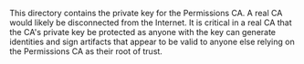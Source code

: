 This directory contains the private key for the Permissions CA.  A real CA would 
likely be disconnected from the Internet.  It is critical in a real CA that
the CA's private key be protected as anyone with the key can generate 
identities and sign artifacts that appear to be valid to anyone else relying 
on the Permissions CA as their root of trust.

